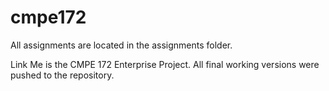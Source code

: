 # cmpe172

All assignments are located in the assignments folder.

Link Me is the CMPE 172 Enterprise Project. All final working versions were pushed to the repository.
